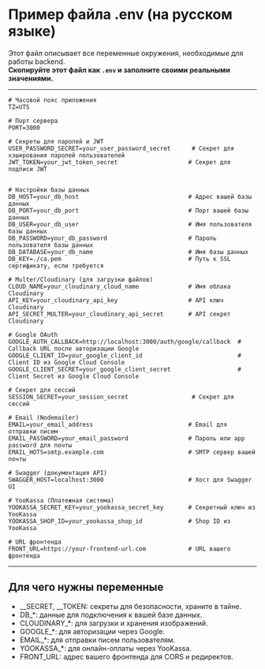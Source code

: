 # Пример файла .env (на русском языке)

Этот файл описывает все переменные окружения, необходимые для работы backend.  
**Скопируйте этот файл как `.env` и заполните своими реальными значениями.**

---

```env
# Часовой пояс приложения
TZ=UTS

# Порт сервера
PORT=3000

# Секреты для паролей и JWT
USER_PASSWORD_SECRET=your_user_password_secret      # Секрет для хэширования паролей пользователей
JWT_TOKEN=your_jwt_token_secret                    # Секрет для подписи JWT


# Настройки базы данных
DB_HOST=your_db_host                               # Адрес вашей базы данных
DB_PORT=your_db_port                               # Порт вашей базы данных
DB_USER=your_db_user                               # Имя пользователя базы данных
DB_PASSWORD=your_db_password                       # Пароль пользователя базы данных
DB_DATABASE=your_db_name                           # Имя базы данных
DB_KEY=./ca.pem                                    # Путь к SSL сертификату, если требуется

# Multer/Cloudinary (для загрузки файлов)
CLOUD_NAME=your_cloudinary_cloud_name              # Имя облака Cloudinary
API_KEY=your_cloudinary_api_key                    # API ключ Cloudinary
API_SECRET_MULTER=your_cloudinary_api_secret       # API секрет Cloudinary

# Google OAuth
GOOGLE_AUTH_CALLBACK=http://localhost:3000/auth/google/callback  # Callback URL после авторизации Google
GOOGLE_CLIENT_ID=your_google_client_id                           # Client ID из Google Cloud Console
GOOGLE_CLIENT_SECRET=your_google_client_secret                   # Client Secret из Google Cloud Console

# Секрет для сессий
SESSION_SECRET=your_session_secret                  # Секрет для сессий

# Email (Nodemailer)
EMAIL=your_email_address                           # Email для отправки писем
EMAIL_PASSWORD=your_email_password                 # Пароль или app password для почты
EMAIL_HOTS=smtp.example.com                        # SMTP сервер вашей почты

# Swagger (документация API)
SWAGGER_HOST=localhost:3000                        # Хост для Swagger UI

# YooKassa (Платежная система)
YOOKASSA_SECRET_KEY=your_yookassa_secret_key       # Секретный ключ из YooKassa
YOOKASSA_SHOP_ID=your_yookassa_shop_id             # Shop ID из YooKassa

# URL фронтенда
FRONT_URL=https://your-frontend-url.com            # URL вашего фронтенда
```

---

## Для чего нужны переменные

- _\_SECRET, _\_TOKEN: секреты для безопасности, храните в тайне.
- DB\_\*: данные для подключения к вашей базе данных.
- CLOUDINARY\_\*: для загрузки и хранения изображений.
- GOOGLE\_\*: для авторизации через Google.
- EMAIL\_\*: для отправки писем пользователям.
- YOOKASSA\_\*: для онлайн-оплаты через YooKassa.
- FRONT_URL: адрес вашего фронтенда для CORS и редиректов.
